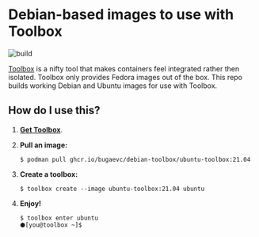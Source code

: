# Debian-based images to use with Toolbox

![build](https://github.com/bugaevc/debian-toolbox/actions/workflows/main.yml/badge.svg)

[Toolbox](https://github.com/containers/toolbox) is a nifty tool that makes containers feel
integrated rather then isolated. Toolbox only provides Fedora images out of the box. This
repo builds working Debian and Ubuntu images for use with Toolbox.

## How do I use this?

1. [**Get Toolbox**](https://github.com/containers/toolbox/blob/main/README.md#installation).

2. **Pull an image:**
    ```
    $ podman pull ghcr.io/bugaevc/debian-toolbox/ubuntu-toolbox:21.04
    ```

3. **Create a toolbox:**
    ```
    $ toolbox create --image ubuntu-toolbox:21.04 ubuntu
    ```

4. **Enjoy!**
    ```
    $ toolbox enter ubuntu
    ⬢[you@toolbox ~]$ 
    ```
